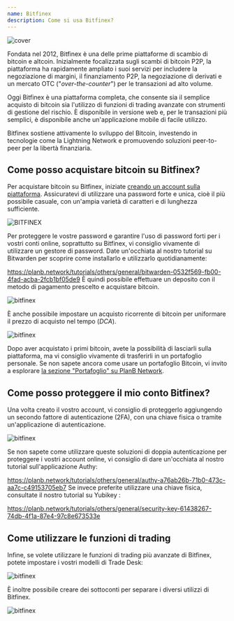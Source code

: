 ```yaml
---
name: Bitfinex
description: Come si usa Bitfinex?
---
```

![cover](assets/cover.webp)

Fondata nel 2012, Bitfinex è una delle prime piattaforme di scambio di bitcoin e altcoin. Inizialmente focalizzata sugli scambi di bitcoin P2P, la piattaforma ha rapidamente ampliato i suoi servizi per includere la negoziazione di margini, il finanziamento P2P, la negoziazione di derivati e un mercato OTC ("*over-the-counter*") per le transazioni ad alto volume.

Oggi Bitfinex è una piattaforma completa, che consente sia il semplice acquisto di bitcoin sia l'utilizzo di funzioni di trading avanzate con strumenti di gestione del rischio. È disponibile in versione web e, per le transazioni più semplici, è disponibile anche un'applicazione mobile di facile utilizzo.

Bitfinex sostiene attivamente lo sviluppo del Bitcoin, investendo in tecnologie come la Lightning Network e promuovendo soluzioni peer-to-peer per la libertà finanziaria.

## Come posso acquistare bitcoin su Bitfinex?

Per acquistare bitcoin su Bitfinex, iniziate [creando un account sulla piattaforma](https://www.bitfinex.com/sign-up/). Assicuratevi di utilizzare una password forte e unica, cioè il più possibile casuale, con un'ampia varietà di caratteri e di lunghezza sufficiente.

![BITFINEX](assets/notext/01.webp)

Per proteggere le vostre password e garantire l'uso di password forti per i vostri conti online, soprattutto su Bitfinex, vi consiglio vivamente di utilizzare un gestore di password. Date un'occhiata al nostro tutorial su Bitwarden per scoprire come installarlo e utilizzarlo quotidianamente:

https://planb.network/tutorials/others/general/bitwarden-0532f569-fb00-4fad-acba-2fcb1bf05de9
È quindi possibile effettuare un deposito con il metodo di pagamento prescelto e acquistare bitcoin.

![bitfinex](https://youtu.be/z2YlJr9sF20)

È anche possibile impostare un acquisto ricorrente di bitcoin per uniformare il prezzo di acquisto nel tempo (*DCA*).

![bitfinex](https://youtu.be/8uoBacYSn08)

Dopo aver acquistato i primi bitcoin, avete la possibilità di lasciarli sulla piattaforma, ma vi consiglio vivamente di trasferirli in un portafoglio personale. Se non sapete ancora come usare un portafoglio Bitcoin, vi invito a esplorare [la sezione "Portafoglio" su PlanB Network](https://planb.network/tutorials/wallet).

## Come posso proteggere il mio conto Bitfinex?

Una volta creato il vostro account, vi consiglio di proteggerlo aggiungendo un secondo fattore di autenticazione (2FA), con una chiave fisica o tramite un'applicazione di autenticazione.

![bitfinex](https://youtu.be/_Ah34kG6tng)

Se non sapete come utilizzare queste soluzioni di doppia autenticazione per proteggere i vostri account online, vi consiglio di dare un'occhiata al nostro tutorial sull'applicazione Authy:

https://planb.network/tutorials/others/general/authy-a76ab26b-71b0-473c-aa7c-c49153705eb7
Se invece preferite utilizzare una chiave fisica, consultate il nostro tutorial su Yubikey :

https://planb.network/tutorials/others/general/security-key-61438267-74db-4f1a-87e4-97c8e673533e
## Come utilizzare le funzioni di trading

Infine, se volete utilizzare le funzioni di trading più avanzate di Bitfinex, potete impostare i vostri modelli di Trade Desk:

![bitfinex](https://youtu.be/byIyWgLGejI)

È inoltre possibile creare dei sottoconti per separare i diversi utilizzi di Bitfinex.

![bitfinex](https://youtu.be/aOBXgcuJ5fI)
